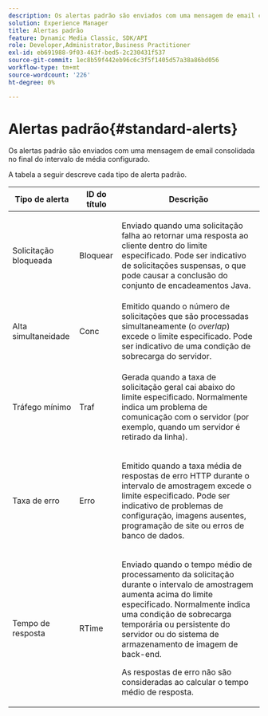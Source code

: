 ```yaml
---
description: Os alertas padrão são enviados com uma mensagem de email consolidada no final do intervalo de média configurado.
solution: Experience Manager
title: Alertas padrão
feature: Dynamic Media Classic, SDK/API
role: Developer,Administrator,Business Practitioner
exl-id: eb691988-9f03-463f-bed5-2c230431f537
source-git-commit: 1ec8b59f442eb96c6c3f5f1405d57a38a86bd056
workflow-type: tm+mt
source-wordcount: '226'
ht-degree: 0%

---
```


# Alertas padrão{#standard-alerts}

Os alertas padrão são enviados com uma mensagem de email consolidada no final do intervalo de média configurado.

A tabela a seguir descreve cada tipo de alerta padrão.

<table id="table_02611F1B920E48A6973BFA969CA564EB"> 
 <thead> 
  <tr> 
   <th class="entry"> <b>Tipo de alerta</b> </th> 
   <th class="entry"> <b>ID do título</b> </th> 
   <th class="entry"> <b>Descrição</b> </th> 
  </tr> 
 </thead>
 <tbody> 
  <tr> 
   <td> <p>Solicitação bloqueada </p> </td> 
   <td> <p>Bloquear </p> </td> 
   <td> <p>Enviado quando uma solicitação falha ao retornar uma resposta ao cliente dentro do limite especificado. Pode ser indicativo de solicitações suspensas, o que pode causar a conclusão do conjunto de encadeamentos Java. </p> </td> 
  </tr> 
  <tr> 
   <td> <p>Alta simultaneidade </p> </td> 
   <td> <p>Conc </p> </td> 
   <td> Emitido quando o número de solicitações que são processadas simultaneamente (o <i>overlap</i>) excede o limite especificado. Pode ser indicativo de uma condição de sobrecarga do servidor. </td> 
  </tr> 
  <tr> 
   <td> <p>Tráfego mínimo </p> </td> 
   <td> <p>Traf </p> </td> 
   <td> <p>Gerada quando a taxa de solicitação geral cai abaixo do limite especificado. Normalmente indica um problema de comunicação com o servidor (por exemplo, quando um servidor é retirado da linha). </p> </td> 
  </tr> 
  <tr> 
   <td> <p>Taxa de erro </p> </td> 
   <td> <p>Erro </p> </td> 
   <td> <p>Emitido quando a taxa média de respostas de erro HTTP durante o intervalo de amostragem excede o limite especificado. Pode ser indicativo de problemas de configuração, imagens ausentes, programação de site ou erros de banco de dados. </p> </td> 
  </tr> 
  <tr> 
   <td> <p>Tempo de resposta </p> </td> 
   <td> <p>RTime </p> </td> 
   <td> <p>Enviado quando o tempo médio de processamento da solicitação durante o intervalo de amostragem aumenta acima do limite especificado. Normalmente indica uma condição de sobrecarga temporária ou persistente do servidor ou do sistema de armazenamento de imagem de back-end. </p> <p>As respostas de erro não são consideradas ao calcular o tempo médio de resposta. </p> </td> 
  </tr> 
 </tbody> 
</table>
